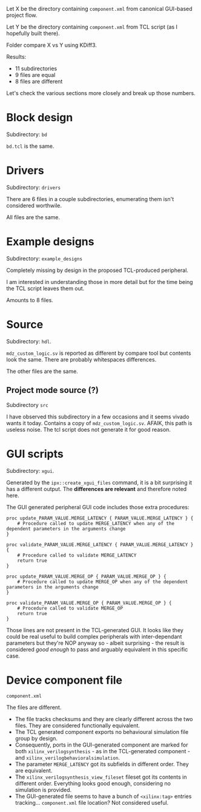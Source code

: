 Let X be the directory containing `component.xml` from canonical GUI-based project flow.

Let Y be the directory containing `component.xml` from TCL script (as I hopefully built there).

Folder compare X vs Y using KDiff3.

Results:
- 11 subdirectories
- 9 files are equal
- 8 files are different

Let's check the various sections more closely and break up those numbers.

# Block design
Subdirectory: `bd`

`bd.tcl` is the same.

# Drivers
Subdirectory: `drivers`

There are 6 files in a couple subdirectories, enumerating them isn't considered worthwile.

All files are the same.

# Example designs
Subdirectory: `example_designs`

Completely missing by design in the proposed TCL-produced peripheral.

I am interested in understanding those in more detail but for the time being the TCL script leaves them out.

Amounts to 8 files.

# Source
Subdirectory: `hdl`.

`mdz_custom_logic.sv` is reported as different by compare tool but contents look the same. There are probably whitespaces differences.

The other files are the same.

## Project mode source (?)
Subdirectory `src`

I have observed this subdirectory in a few occasions and it seems vivado wants it today.
Contains a copy of `mdz_custom_logic.sv`.
AFAIK, this path is useless noise. The tcl script does not generate it for good reason.

# GUI scripts
Subdirectory: `xgui`.

Generated by the `ipx::create_xgui_files` command, it is a bit surprising it has a different output. The **differences are relevant** and therefore noted here.

The GUI generated peripheral GUI code includes those extra procedures:
```
proc update_PARAM_VALUE.MERGE_LATENCY { PARAM_VALUE.MERGE_LATENCY } {
	# Procedure called to update MERGE_LATENCY when any of the dependent parameters in the arguments change
}

proc validate_PARAM_VALUE.MERGE_LATENCY { PARAM_VALUE.MERGE_LATENCY } {
	# Procedure called to validate MERGE_LATENCY
	return true
}

proc update_PARAM_VALUE.MERGE_OP { PARAM_VALUE.MERGE_OP } {
	# Procedure called to update MERGE_OP when any of the dependent parameters in the arguments change
}

proc validate_PARAM_VALUE.MERGE_OP { PARAM_VALUE.MERGE_OP } {
	# Procedure called to validate MERGE_OP
	return true
}
```

Those lines are not present in the TCL-generated GUI. It looks like they could be real useful to build complex peripherals with inter-dependant parameters but they're NOP anyway so - albeit surprising - the result is considered *good enough* to pass and arguably equivalent in this specific case.

# Device component file
`component.xml`

The files are different.

- The file tracks checksums and they are clearly different across the two files. They are considered functionally equivalent.
- The TCL generated component exports no behavioural simulation file group by design.
- Consequently, ports in the GUI-generated component are marked for both `xilinx_verilogsynthesis` - as in the TCL-generated component - and `xilinx_verilogbehavioralsimulation`.
- The parameter `MERGE_LATENCY` got its subfields in different order. They are equivalent.
- The `xilinx_verilogsynthesis_view_fileset` fileset got its contents in different order. Everything looks good enough, considering no simulation is provided.
- The GUI-generated file seems to have a bunch of `<xilinx:tag>` entries tracking... `component.xml` file location? Not considered useful.


